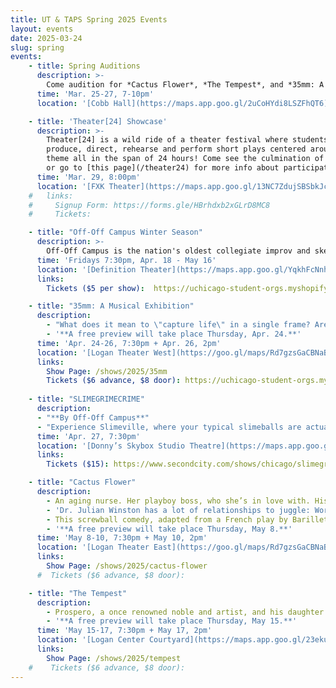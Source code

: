 ```yaml
---
title: UT & TAPS Spring 2025 Events
layout: events
date: 2025-03-24
slug: spring
events:
    - title: Spring Auditions
      description: >-
        Come audition for *Cactus Flower*, *The Tempest*, and *35mm: A Musical Exhibition*! Those interested in auditioning should visit [this page](/get-involved/actors) for more details.
      time: 'Mar. 25-27, 7-10pm'
      location: '[Cobb Hall](https://maps.app.goo.gl/2uCoHYdi8LSZFhQT6)'

    - title: 'Theater[24] Showcase'
      description: >-
        Theater[24] is a wild ride of a theater festival where students write,
        produce, direct, rehearse and perform short plays centered around a secret
        theme all in the span of 24 hours! Come see the culmination of their work,
        or go to [this page](/theater24) for more info about participating!
      time: 'Mar. 29, 8:00pm'
      location: '[FXK Theater](https://maps.app.goo.gl/13NC7ZdujSBSbkJc9)'
    #   links:
    #     Signup Form: https://forms.gle/HBrhdxb2xGLrD8MC8
    #     Tickets: 

    - title: "Off-Off Campus Winter Season"
      description: >-
        Off-Off Campus is the nation's oldest collegiate improv and sketch comedy group. Every Friday from 4th-8th week, Off-Off Campus will present a never-before-seen comedy show, never to be seen again!
      time: 'Fridays 7:30pm, Apr. 18 - May 16'
      location: '[Definition Theater](https://maps.app.goo.gl/YqkhFcNnhVvFR8Cm6)'
      links:
        Tickets ($5 per show):  https://uchicago-student-orgs.myshopify.com/products/i-cant-believe-its-not-on-campus?pr_prod_strat=e5_desc&pr_rec_id=54088aa0d&pr_rec_pid=8912408051880&pr_ref_pid=8909663174824&pr_seq=uniform

    - title: "35mm: A Musical Exhibition"
      description: 
        - "What does it mean to \"capture life\" in a single frame? Are we defined by the moments \"in focus\" or the ones in between? 35mm: A Musical Exhibition challenges audiences to sink their teeth into a musical that doesn't offer answers, only moments, stopped in time. In a thrilling collaboration between music, dance, and design, 35mm features an eclectic selection of songs created alongside a series of photographs; exploring themes of life, love, and loss and asking us a deceptively simple question: What is it all for?"
        - '**A free preview will take place Thursday, Apr. 24.**'
      time: 'Apr. 24-26, 7:30pm + Apr. 26, 2pm'
      location: '[Logan Theater West](https://goo.gl/maps/Rd7gzsGaCBNaBYrM7)'
      links:
        Show Page: /shows/2025/35mm
        Tickets ($6 advance, $8 door): https://uchicago-student-orgs.myshopify.com/collections/university-theatre-ut/products/35mm-a-musical-exhibition
     
    - title: "SLIMEGRIMECRIME"
      description: 
      - "**By Off-Off Campus**"
      - "Experience Slimeville, where your typical slimeballs are actually the heroes of this story and squeaky-clean go-getters are as mucky as they come. Crime runs rampant in Slimeville—residents leap at the opportunity to rob their neighbors for all they’ve got, government officials vote to feed the ever-growing rat population, and the FDA is a word whispered amongst bad children who should be punished."
      time: 'Apr. 27, 7:30pm'
      location: '[Donny’s Skybox Studio Theatre](https://maps.app.goo.gl/hb9o5Hdjhjbf8aTYA)'
      links:
        Tickets ($15): https://www.secondcity.com/shows/chicago/slimegrimecrime-chi

    - title: "Cactus Flower"
      description:
        - An aging nurse. Her playboy boss, who she’s in love with. His uncomfortably-younger girlfriend, who thinks he’s married with kids. And her playwright neighbor, who saved her life.
        - 'Dr. Julian Winston has a lot of relationships to juggle: Work wives, fake wives, really-wanna-be wives. And he’s not equipped to handle half of one of those relationships. When his girlfriend, Toni, tries to kill herself because their relationship isn’t going anywhere, he proposes to her. But she thinks he’s married—because that’s what he told her. When he says he’s getting a divorce, she insists on meeting his wife (so she won’t be a ‘home-breaker’), and he must enlist his lovelorn, all-business assistant, Stephanie. But, of course, Toni can tell that Stephanie’s in love. And from here, the lie snowballs…'
        - This screwball comedy, adapted from a French play by Barillet & Grédy, has been described as “funny,” and as having “flower power.” Don’t believe us, or don’t know what that means? Come find out for yourself, either way!
        - '**A free preview will take place Thursday, May 8.**'
      time: 'May 8-10, 7:30pm + May 10, 2pm'
      location: '[Logan Theater East](https://goo.gl/maps/Rd7gzsGaCBNaBYrM7)'
      links:
        Show Page: /shows/2025/cactus-flower
      #  Tickets ($6 advance, $8 door): 

    - title: "The Tempest"
      description: 
        - Prospero, a once renowned noble and artist, and his daughter Miranda are stranded on a deserted island, accompanied only by Prospero’s magical powers and magical servants Ariel and Caliban. To enact revenge against his traitorous brother Antonio, Prospero shipwrecks a boat full of nobles onto his island. In the storm the young Prince Ferdinand is separated from the group, in his haze he stumbles upon Miranda, and the two fall in love (much to the chagrin of Prospero). Meanwhile Caliban pressures the nobles’ servants Stephano and Trinculo to kill Prospero and take over the island. As all of this happens Prospero tries in vain to keep control over his domain. Magic abounds, time slips and falls, and ultimately no one is completely sure what is real.
        - '**A free preview will take place Thursday, May 15.**'
      time: 'May 15-17, 7:30pm + May 17, 2pm'
      location: '[Logan Center Courtyard](https://maps.app.goo.gl/23ekutUEcZLMwcjY9)'
      links:
        Show Page: /shows/2025/tempest
    #    Tickets ($6 advance, $8 door): 
---
```

